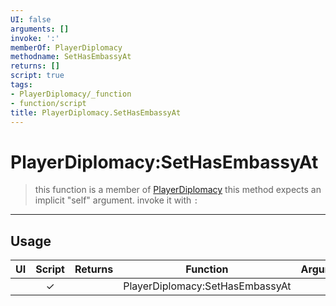 ```yaml
---
UI: false
arguments: []
invoke: ':'
memberOf: PlayerDiplomacy
methodname: SetHasEmbassyAt
returns: []
script: true
tags:
- PlayerDiplomacy/_function
- function/script
title: PlayerDiplomacy.SetHasEmbassyAt
---
```

# PlayerDiplomacy:SetHasEmbassyAt
> this function is a member of [PlayerDiplomacy](civ-6/lua/PlayerDiplomacy.md)
> this method expects an implicit "self" argument. invoke it with `:`
-----
## Usage
|  UI | Script | Returns | Function | Arguments |
|:---:|:------:|-------:|:--------:|:---------|
| |✓||PlayerDiplomacy:SetHasEmbassyAt||
